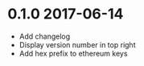 # 0.1.0 2017-06-14

* Add changelog
* Display version number in top right
* Add hex prefix to ethereum keys
